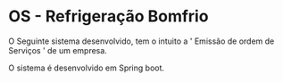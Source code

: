 # OS - Refrigeração Bomfrio

O Seguinte sistema desenvolvido, tem o intuito a ' Emissão de ordem de Serviços ' de um empresa.

O sistema é desenvolvido em Spring boot.
